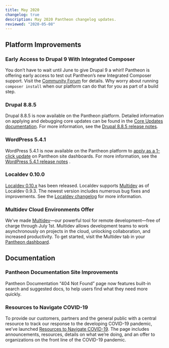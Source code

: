 ```yaml
---
title: May 2020
changelog: true
description: May 2020 Pantheon changelog updates.
reviewed: "2020-05-08"
---
```


## Platform Improvements

### Early Access to Drupal 9 With Integrated Composer

You don’t have to wait until June to give Drupal 9 a whirl! Pantheon is offering early access to test out Pantheon’s new Integrated Composer support. Visit the [Community Forum](https://discuss.pantheon.io/t/early-access-to-drupal-9-0-with-integrated-composer/1110) for details. Why worry about running `composer install` when our platform can do that for you as part of a build step.

<!-- excerpt -->

### Drupal 8.8.5 

Drupal 8.8.5 is now available on the Pantheon platform. Detailed information on applying and debugging core updates can be found in the [Core Updates documentation](/core-updates). For more information, see the [Drupal 8.8.5 release notes](https://www.drupal.org/project/drupal/releases/8.8.5).

### WordPress 5.4.1

WordPress 5.4.1 is now available on the Pantheon platform to [apply as a 1-click update](/core-updates) on Pantheon site dashboards. 
For more information, see the [WordPress 5.4.1 release notes](https://wordpress.org/news/2020/04/wordpress-5-4-1/) .

### Localdev 0.10.0

[Localdev 0.10.x](/guides/localdev/troubleshoot-support) has been released. Localdev supports [Multidev](/guides/multidev) as of Localdev 0.9.3. The newest version includes numerous bug fixes and improvements. See the [Localdev changelog](/guides/localdev/troubleshoot-support) for more information.

### Multidev Cloud Environments Offer

We’ve made [Multidev](/guides/multidev)—our powerful tool for remote development—free of charge through July 1st. Multidev allows development teams to work asynchronously on projects in the cloud, unlocking collaboration, and increased productivity. To get started, visit the Multidev tab in your [Pantheon dashboard](https://dashboard.pantheon.io/sites/).

## Documentation

### Pantheon Documentation Site Improvements

Pantheon Documentation “404 Not Found” page now features built-in search and suggested docs, to help users find what they need more quickly.

### Resources to Navigate COVID-19

To provide our customers, partners and the general public with a central resource to track our response to the developing COVID-19 pandemic, we’ve launched [Resources to Navigate COVID-19](https://pantheon.io/resources-navigate-covid-19?docs). The page includes announcements, resources, details on what we’re doing, and an offer to organizations on the front line of the COVID-19 pandemic.